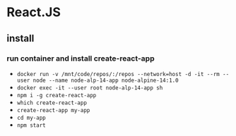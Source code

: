 # React.JS

## install

### run container and install create-react-app

- `docker run -v /mnt/code/repos/:/repos --network=host -d -it --rm --user node --name node-alp-14-app node-alpine-14:1.0`
- `docker exec -it --user root node-alp-14-app sh`
- `npm i -g create-react-app`
- `which create-react-app`
- `create-react-app my-app`
- `cd my-app`
- `npm start`

